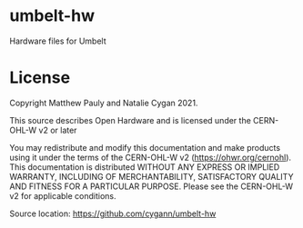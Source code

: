 # umbelt-hw

Hardware files for Umbelt

# License

Copyright Matthew Pauly and Natalie Cygan 2021.

This source describes Open Hardware and is licensed under the CERN-OHL-W v2 or
later

You may redistribute and modify this documentation and make products
using it under the terms of the CERN-OHL-W v2 (https://ohwr.org/cernohl).
This documentation is distributed WITHOUT ANY EXPRESS OR IMPLIED
WARRANTY, INCLUDING OF MERCHANTABILITY, SATISFACTORY QUALITY
AND FITNESS FOR A PARTICULAR PURPOSE. Please see the CERN-OHL-W v2
for applicable conditions.

Source location: https://github.com/cygann/umbelt-hw
